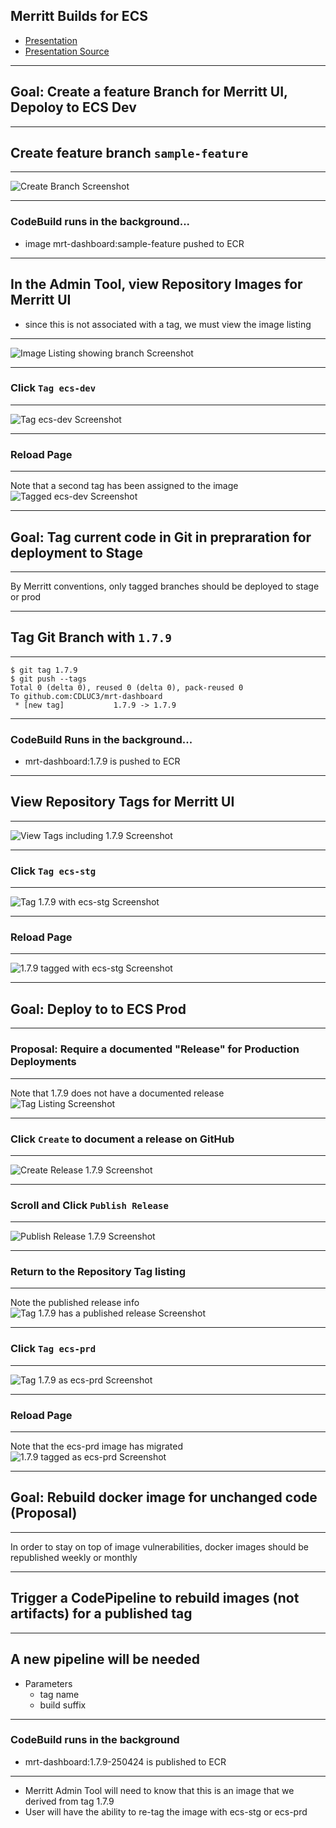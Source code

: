 ## Merritt Builds for ECS

- [Presentation](https://merritt.uc3dev.cdlib.org/present/ecs-deploy/build.html#/)
- [Presentation Source](https://github.com/CDLUC3/mrt-admin-sinatra/blob/main/present/deploy/build.md)
---

## Goal: Create a feature Branch for Merritt UI, Depoloy to ECS Dev

----

## Create feature branch `sample-feature`

----

![Create Branch Screenshot](images/create-branch.png)

----

### CodeBuild runs in the background...
- image mrt-dashboard:sample-feature pushed to ECR

----

## In the Admin Tool, view Repository Images for Merritt UI

- since this is not associated with a tag, we must view the image listing

----

![Image Listing showing branch Screenshot](images/images-branch.png)

----

### Click `Tag ecs-dev`

----

![Tag ecs-dev Screenshot](images/tag-ecs-dev.png)

----

### Reload Page

----

Note that a second tag has been assigned to the image
![Tagged ecs-dev Screenshot](images/tagged-ecs-dev.png)

---

## Goal: Tag current code in Git in prepraration for deployment to Stage

----

By Merritt conventions, only tagged branches should be deployed to stage or prod

----

## Tag Git Branch with `1.7.9`

----

```
$ git tag 1.7.9
$ git push --tags
Total 0 (delta 0), reused 0 (delta 0), pack-reused 0
To github.com:CDLUC3/mrt-dashboard
 * [new tag]           1.7.9 -> 1.7.9
```

----

### CodeBuild Runs in the background...
- mrt-dashboard:1.7.9 is pushed to ECR

----

## View Repository Tags for Merritt UI

----

![View Tags including 1.7.9 Screenshot](images/tags-1.7.9.png)

----

### Click `Tag ecs-stg`

----

![Tag 1.7.9 with ecs-stg Screenshot](images/tag-ecs-stg.png)

----

### Reload Page

----

![1.7.9 tagged with ecs-stg Screenshot](images/tagged-ecs-stg.png)

---

## Goal: Deploy to to ECS Prod

----

### Proposal: Require a documented "Release" for Production Deployments

----

Note that 1.7.9 does not have a documented release
![Tag Listing Screenshot](images/tagged-ecs-stg.png)

----

### Click `Create` to document a release on GitHub

----

![Create Release 1.7.9 Screenshot](images/create-release.png)

----

### Scroll and Click `Publish Release`

----

![Publish Release 1.7.9 Screenshot](images/publish-release.png)

----

### Return to the Repository Tag listing

----

Note the published release info
![Tag 1.7.9 has a published release Screenshot](images/1.7.9-published.png)

----

### Click `Tag ecs-prd`

----

![Tag 1.7.9 as ecs-prd Screenshot](images/tag-ecs-prd.png)

----

### Reload Page

----

Note that the ecs-prd image has migrated
![1.7.9 tagged as ecs-prd Screenshot](images/tagged-ecs-prd.png)

---

## Goal: Rebuild docker image for unchanged code (Proposal)

----

In order to stay on top of image vulnerabilities, docker images should be republished weekly or monthly

----

## Trigger a CodePipeline to rebuild images (not artifacts) for a published tag

----

## A new pipeline will be needed

- Parameters
  - tag name
  - build suffix

----

### CodeBuild runs in the background
- mrt-dashboard:1.7.9-250424 is published to ECR

----

- Merritt Admin Tool will need to know that this is an image that we derived from tag 1.7.9
- User will have the ability to re-tag the image with ecs-stg or ecs-prd
